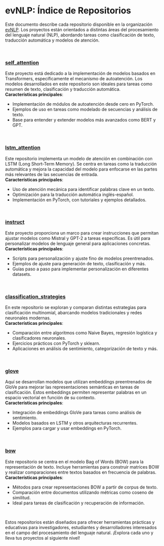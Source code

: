 # evNLP: Índice de Repositorios

Este documento describe cada repositorio disponible en la organización [evNLP](https://github.com/orgs/evNLP/repositories). Los proyectos están orientados a distintas áreas del procesamiento del lenguaje natural (NLP), abordando tareas como clasificación de texto, traducción automática y modelos de atención.

<br>

### [self_attention](https://github.com/evNLP/self_attention)
Este proyecto está dedicado a la implementación de modelos basados en Transformers, específicamente el mecanismo de autoatención. Los modelos desarrollados en este repositorio son ideales para tareas como resumen de texto, clasificación y traducción automática.  
**Características principales**:
- Implementación de módulos de autoatención desde cero en PyTorch.
- Ejemplos de uso en tareas como modelado de secuencias y análisis de texto.
- Base para entender y extender modelos más avanzados como BERT y GPT.

<br>

### [lstm_attention](https://github.com/evNLP/lstm_attention)
Este repositorio implementa un modelo de atención en combinación con LSTM (Long Short-Term Memory). Se centra en tareas como la traducción automática y mejora la capacidad del modelo para enfocarse en las partes más relevantes de las secuencias de entrada.  
**Características principales**:
- Uso de atención mecánica para identificar palabras clave en un texto.
- Optimización para la traducción automática inglés-español.
- Implementación en PyTorch, con tutoriales y ejemplos detallados.

<br>

### [instruct](https://github.com/evNLP/instruct)
Este proyecto proporciona un marco para crear instrucciones que permitan ajustar modelos como Mistral y GPT-2 a tareas específicas. Es útil para personalizar modelos de lenguaje general para aplicaciones concretas.  
**Características principales**:
- Scripts para personalización y ajuste fino de modelos preentrenados.
- Ejemplos de ajuste para generación de texto, clasificación y más.
- Guías paso a paso para implementar personalización en diferentes datasets.

<br>

### [classification_strategies](https://github.com/evNLP/classification_strategies)
En este repositorio se exploran y comparan distintas estrategias para clasificación multinomial, abarcando modelos tradicionales y redes neuronales modernas.  
**Características principales**:
- Comparación entre algoritmos como Naive Bayes, regresión logística y clasificadores neuronales.
- Ejercicios prácticos con PyTorch y sklearn.
- Aplicaciones en análisis de sentimiento, categorización de texto y más.

<br>

### [glove](https://github.com/evNLP/glove)
Aquí se desarrollan modelos que utilizan embeddings preentrenados de GloVe para mejorar las representaciones semánticas en tareas de clasificación. Estos embeddings permiten representar palabras en un espacio vectorial en función de su contexto.  
**Características principales**:
- Integración de embeddings GloVe para tareas como análisis de sentimiento.
- Modelos basados en LSTM y otros arquitecturas recurrentes.
- Ejemplos para cargar y usar embeddings en PyTorch.

<br>

### [bow](https://github.com/evNLP/bow)
Este repositorio se centra en el modelo Bag of Words (BOW) para la representación de texto. Incluye herramientas para construir matrices BOW y realizar comparaciones entre textos basados en frecuencia de palabras.  
**Características principales**:
- Métodos para crear representaciones BOW a partir de corpus de texto.
- Comparación entre documentos utilizando métricas como coseno de similitud.
- Ideal para tareas de clasificación y recuperación de información.

<br>

Estos repositorios están diseñados para ofrecer herramientas prácticas y educativas para investigadores, estudiantes y desarrolladores interesados en el campo del procesamiento del lenguaje natural. ¡Explora cada uno y lleva tus proyectos al siguiente nivel!
